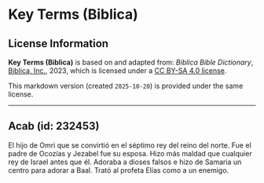 # Key Terms (Biblica)

## License Information

**Key Terms (Biblica)** is based on and adapted from: _Biblica Bible Dictionary_, [Biblica, Inc.](https://www.biblica.com/), 2023, which is licensed under a [CC BY-SA 4.0 license](https://creativecommons.org/licenses/by-sa/4.0/legalcode.en).

This markdown version (created `2025-10-20`) is provided under the same license.



--------------------------------

## Acab (id: 232453)

El hijo de Omri que se convirtió en el séptimo rey del reino del norte. Fue el padre de Ocozías y Jezabel fue su esposa. Hizo más maldad que cualquier rey de Israel antes que él. Adoraba a dioses falsos e hizo de Samaria un centro para adorar a Baal. Trató al profeta Elías como a un enemigo.


